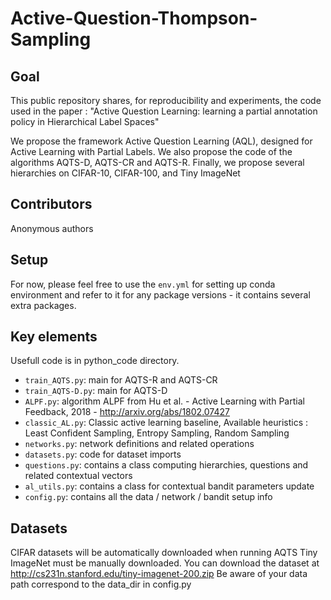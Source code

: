 # Active-Question-Thompson-Sampling

## Goal

This public repository shares, for reproducibility and experiments, the code used in the paper :
"Active Question Learning: learning a partial annotation policy in Hierarchical Label Spaces"

We propose the framework Active Question Learning (AQL), designed for Active Learning with Partial Labels.
We also propose the code of the algorithms AQTS-D, AQTS-CR and AQTS-R.
Finally, we propose several hierarchies on CIFAR-10, CIFAR-100, and Tiny ImageNet

## Contributors
Anonymous authors

## Setup
For now, please feel free to use the ```env.yml``` for setting up conda environment and refer to it for any package versions - it contains several extra packages.

## Key elements
Usefull code is in python_code directory.
- ```train_AQTS.py```: main for AQTS-R and AQTS-CR
- ```train_AQTS-D.py```: main for AQTS-D
- ```ALPF.py```: algorithm ALPF from Hu et al. - Active Learning with Partial Feedback, 2018 - http://arxiv.org/abs/1802.07427
-  ```classic_AL.py```: Classic active learning baseline, Available heuristics :  Least Confident Sampling, Entropy Sampling, Random Sampling
- ```networks.py```: network definitions and related operations
- ```datasets.py```: code for dataset imports
- ```questions.py```: contains a class computing hierarchies, questions and related contextual vectors
- ```al_utils.py```: contains a class for contextual bandit parameters update
- ```config.py```: contains all the data / network / bandit setup info


## Datasets
CIFAR datasets will be automatically downloaded when running AQTS 
Tiny ImageNet must be manually downloaded. You can download the dataset at http://cs231n.stanford.edu/tiny-imagenet-200.zip
Be aware of your data path correspond to the data_dir in config.py
